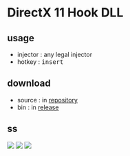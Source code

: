 # DirectX 11 Hook DLL

## usage
- injector : any legal injector
- hotkey : <kbd>insert</kbd>

## download
- source : in [repository](https://github.com/cqtd/unity-dx11-hook)
- bin : in [release](https://github.com/cqtd/unity-dx11-hook/releases)

## ss
![](https://i.imgur.com/7r7Rp4q.png)
![](https://i.imgur.com/Cl6uwZ5.png)
![](https://i.imgur.com/omCwPUg.png)
